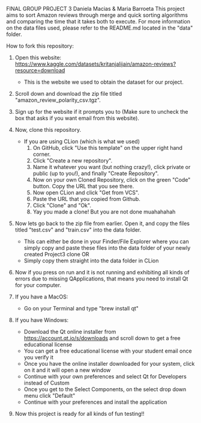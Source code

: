 FINAL GROUP PROJECT 3
Daniela Macias & Maria Barroeta
This project aims to sort Amazon reviews through merge and quick sorting algorithms and comparing the time that it takes both to execute. 
For more information on the data files used, please refer to the README.md located in the "data" folder. 

How to fork this repository:
1) Open this website: https://www.kaggle.com/datasets/kritanjalijain/amazon-reviews?resource=download
   - This is the website we used to obtain the dataset for our project.
3) Scroll down and download the zip file titled "amazon_review_polarity_csv.tgz".
4) Sign up for the website if it prompts you to (Make sure to uncheck the box that asks if you want email from this website).

5) Now, clone this repository.
   - If you are using CLion (which is what we used)
     1) On GitHub, click "Use this template" on the upper right hand corner.
     2) Click "Create a new repository".
     3) Name it whatever you want (but nothing crazy!), click private or public (up to you!), and finally "Create Repository".
     4) Now on your own Cloned Repository, click on the green "Code" button. Copy the URL that you see there.
     5) Now open CLion and click "Get from VCS".
     6) Paste the URL that you copied from Github.
     7) Click "Clone" and "Ok".
     8) Yay you made a clone! But you are not done muahahahah
6) Now lets go back to the zip file from earlier. Open it, and copy the files titled "test.csv" and "train.csv" into the data folder.
   - This can either be done in your Finder/File Explorer where you can simply copy and paste these files into the data folder of your newly created Project3 clone
     OR
   - Simply copy them straight into the data folder in CLion
7) Now if you press on run and it is not running and exhibiting all kinds of errors due to missing QApplications, that means you need to install Qt for your computer.
8) If you have a MacOS:
   - Go on your Terminal and type "brew install qt"
9) If you have Windows:
   - Download the Qt online installer from https://account.qt.io/s/downloads and scroll down to get a free educational license
   - You can get a free educational license with your student email once you verify it
   - Once you have the online installer downloaded for your system, click on it and it will open a new window
   - Continue with your own preferences and select Qt for Developers instead of Custom
   - Once you get to the Select Components, on the select drop down menu click "Default"
   - Continue with your preferences and install the application
10) Now this project is ready for all kinds of fun testing!!
